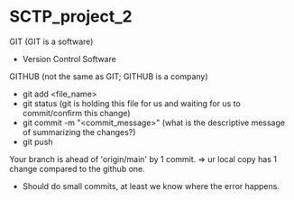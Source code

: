 # SCTP_project_2


GIT (GIT is a software)
- Version Control Software

GITHUB (not the same as GIT; GITHUB is a company)

- git add <file_name>
- git status (git is holding this file for us and waiting for us to commit/confirm this change)
- git commit -m "<commit_message>" (what is the descriptive message of summarizing the changes?)
- git push

Your branch is ahead of 'origin/main' by 1 commit. => ur local copy has 1 change compared to the github one.

- Should do small commits, at least we know where the error happens.